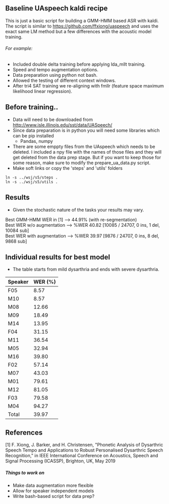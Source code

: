 ## Baseline UAspeech kaldi recipe

This is just a basic script for building a GMM-HMM based ASR with kaldi.
The script is similar to https://github.com/ffxiong/uaspeech and uses the exact same LM method but a few differences with the acoustic model training.

###### For example:
  - Included double delta training before applying lda_mllt training.
  - Speed and tempo augmentation options. 
  - Data preparation using python not bash.
  - Allowed the testing of different context windows.
  - After tri4 SAT training we re-aligning  with fmllr (feature space maximum likelihood linear regression).
 
 ## Before training..
 - Data will need to be downloaded from http://www.isle.illinois.edu/sst/data/UASpeech/
 - Since data preparation is in python you will need some libraries which can be pip installed
   - Pandas, numpy
 - There are some emppty files from the UAspeech which needs to be deleted. I included a npy file with the names of those files and they will get deleted from the data prep stage. But if you want to keep those for some reason, make sure to modify the prepare_ua_data.py script. 
 - Make soft links or copy the 'steps' and 'utils' folders 
 ```
ln -s ../wsj/s5/steps .
ln -s ../wsj/s5/utils .
```
  
  ## Results
  - Given the stochastic nature of the tasks your results may vary.
  
  Best GMM-HMM WER in [1] --> 44.91% (with re-segmentation) <br/>
  Best WER w/o augmentation --> %WER 40.82 [10085 / 24707, 0 ins, 1 del, 10084 sub] <br/>
  Best WER with augmentation --> %WER 39.97 [9876 / 24707, 0 ins, 8 del, 9868 sub]
  
  
  ## Individual results for best model
  - The table starts from mild dysarthria and ends with severe dysarthria.
  
| Speaker  | WER (%) |
| -------- | ------- |
| F05  | 8.57  |
| M10  | 8.57  |
| M08  | 12.66  |
| M09  | 18.49  |
| M14  | 13.95  |
| F04  | 31.15  |
| M11  | 36.54  |
| M05  | 32.94  |
| M16  | 39.80  |
| F02  | 57.14  |
| M07  | 43.03  |
| M01  | 79.61  |
| M12  | 81.05  |
| F03  | 79.58  |
| M04  | 94.27  |
| Total  | 39.97  |


## References
[1] F. Xiong, J. Barker, and H. Christensen, "Phonetic Analysis of Dysarthric Speech Tempo and Applications to Robust Personalised Dysarthric Speech Recognition," in IEEE International Conference on Acoustics, Speech and Signal Processing (ICASSP), Brighton, UK, May 2019


##### Things to work on
- Make data augmentation more flexible
- Allow for speaker independent models
- Write bash-based script for data prep?
